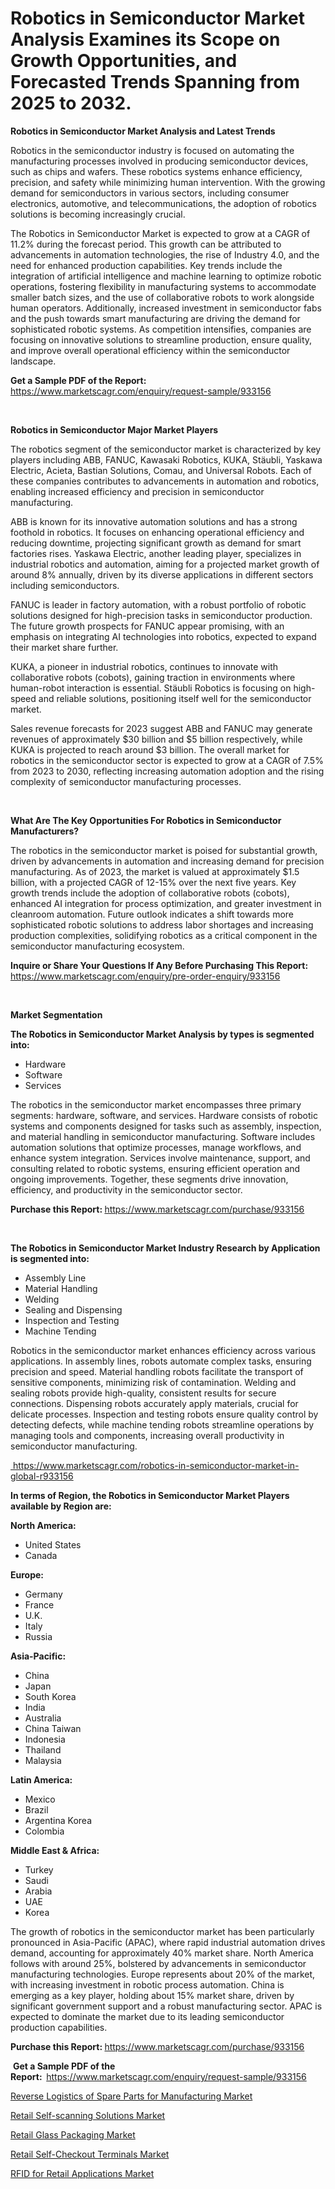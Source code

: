 <p><h1>Robotics in Semiconductor Market Analysis Examines its Scope on Growth Opportunities, and Forecasted Trends Spanning from 2025 to 2032.</h1></p><p><strong>Robotics in Semiconductor Market Analysis and Latest Trends</strong></p>
<p><p>Robotics in the semiconductor industry is focused on automating the manufacturing processes involved in producing semiconductor devices, such as chips and wafers. These robotics systems enhance efficiency, precision, and safety while minimizing human intervention. With the growing demand for semiconductors in various sectors, including consumer electronics, automotive, and telecommunications, the adoption of robotics solutions is becoming increasingly crucial.</p><p>The Robotics in Semiconductor Market is expected to grow at a CAGR of 11.2% during the forecast period. This growth can be attributed to advancements in automation technologies, the rise of Industry 4.0, and the need for enhanced production capabilities. Key trends include the integration of artificial intelligence and machine learning to optimize robotic operations, fostering flexibility in manufacturing systems to accommodate smaller batch sizes, and the use of collaborative robots to work alongside human operators. Additionally, increased investment in semiconductor fabs and the push towards smart manufacturing are driving the demand for sophisticated robotic systems. As competition intensifies, companies are focusing on innovative solutions to streamline production, ensure quality, and improve overall operational efficiency within the semiconductor landscape.</p></p>
<p><strong>Get a Sample PDF of the Report:&nbsp;</strong> <a href="https://www.marketscagr.com/enquiry/request-sample/933156?utm_campaign=2095&utm_medium=2&utm_source=Github&utm_content=ia&utm_term=21032025&utm_id=robotics-in-semiconductor">https://www.marketscagr.com/enquiry/request-sample/933156</a></p>
<p>&nbsp;</p>
<p><strong>Robotics in Semiconductor Major Market Players</strong></p>
<p><p>The robotics segment of the semiconductor market is characterized by key players including ABB, FANUC, Kawasaki Robotics, KUKA, Stäubli, Yaskawa Electric, Acieta, Bastian Solutions, Comau, and Universal Robots. Each of these companies contributes to advancements in automation and robotics, enabling increased efficiency and precision in semiconductor manufacturing.</p><p>ABB is known for its innovative automation solutions and has a strong foothold in robotics. It focuses on enhancing operational efficiency and reducing downtime, projecting significant growth as demand for smart factories rises. Yaskawa Electric, another leading player, specializes in industrial robotics and automation, aiming for a projected market growth of around 8% annually, driven by its diverse applications in different sectors including semiconductors.</p><p>FANUC is leader in factory automation, with a robust portfolio of robotic solutions designed for high-precision tasks in semiconductor production. The future growth prospects for FANUC appear promising, with an emphasis on integrating AI technologies into robotics, expected to expand their market share further.</p><p>KUKA, a pioneer in industrial robotics, continues to innovate with collaborative robots (cobots), gaining traction in environments where human-robot interaction is essential. Stäubli Robotics is focusing on high-speed and reliable solutions, positioning itself well for the semiconductor market.</p><p>Sales revenue forecasts for 2023 suggest ABB and FANUC may generate revenues of approximately $30 billion and $5 billion respectively, while KUKA is projected to reach around $3 billion. The overall market for robotics in the semiconductor sector is expected to grow at a CAGR of 7.5% from 2023 to 2030, reflecting increasing automation adoption and the rising complexity of semiconductor manufacturing processes.</p></p>
<p>&nbsp;</p>
<p><strong>What Are The Key Opportunities For Robotics in Semiconductor Manufacturers?</strong></p>
<p><p>The robotics in the semiconductor market is poised for substantial growth, driven by advancements in automation and increasing demand for precision manufacturing. As of 2023, the market is valued at approximately $1.5 billion, with a projected CAGR of 12-15% over the next five years. Key growth trends include the adoption of collaborative robots (cobots), enhanced AI integration for process optimization, and greater investment in cleanroom automation. Future outlook indicates a shift towards more sophisticated robotic solutions to address labor shortages and increasing production complexities, solidifying robotics as a critical component in the semiconductor manufacturing ecosystem.</p></p>
<p><strong>Inquire or Share Your Questions If Any Before Purchasing This Report:</strong> <a href="https://www.marketscagr.com/enquiry/pre-order-enquiry/933156?utm_campaign=2095&utm_medium=2&utm_source=Github&utm_content=ia&utm_term=21032025&utm_id=robotics-in-semiconductor">https://www.marketscagr.com/enquiry/pre-order-enquiry/933156</a></p>
<p>&nbsp;</p>
<p><strong>Market Segmentation</strong></p>
<p><strong>The Robotics in Semiconductor Market Analysis by types is segmented into:</strong></p>
<p><ul><li>Hardware</li><li>Software</li><li>Services</li></ul></p>
<p><p>The robotics in the semiconductor market encompasses three primary segments: hardware, software, and services. Hardware consists of robotic systems and components designed for tasks such as assembly, inspection, and material handling in semiconductor manufacturing. Software includes automation solutions that optimize processes, manage workflows, and enhance system integration. Services involve maintenance, support, and consulting related to robotic systems, ensuring efficient operation and ongoing improvements. Together, these segments drive innovation, efficiency, and productivity in the semiconductor sector.</p></p>
<p><strong>Purchase this Report:&nbsp;</strong><a href="https://www.marketscagr.com/purchase/933156?utm_campaign=2095&utm_medium=2&utm_source=Github&utm_content=ia&utm_term=21032025&utm_id=robotics-in-semiconductor">https://www.marketscagr.com/purchase/933156</a></p>
<p>&nbsp;</p>
<p><strong>The Robotics in Semiconductor Market Industry Research by Application is segmented into:</strong></p>
<p><ul><li>Assembly Line</li><li>Material Handling</li><li>Welding</li><li>Sealing and Dispensing</li><li>Inspection and Testing</li><li>Machine Tending</li></ul></p>
<p><p>Robotics in the semiconductor market enhances efficiency across various applications. In assembly lines, robots automate complex tasks, ensuring precision and speed. Material handling robots facilitate the transport of sensitive components, minimizing risk of contamination. Welding and sealing robots provide high-quality, consistent results for secure connections. Dispensing robots accurately apply materials, crucial for delicate processes. Inspection and testing robots ensure quality control by detecting defects, while machine tending robots streamline operations by managing tools and components, increasing overall productivity in semiconductor manufacturing.</p></p>
<p><a href="https://www.marketscagr.com/robotics-in-semiconductor-market-in-global-r933156?utm_campaign=2095&utm_medium=2&utm_source=Github&utm_content=ia&utm_term=21032025&utm_id=robotics-in-semiconductor">&nbsp;https://www.marketscagr.com/robotics-in-semiconductor-market-in-global-r933156</a></p>
<p><strong>In terms of Region, the Robotics in Semiconductor Market Players available by Region are:</strong></p>
<p>
    <p> <strong> North America: </strong>
        <ul>
            <li>United States</li>
            <li>Canada</li>
        </ul>
        </p> 
    <p> <strong> Europe: </strong>
        <ul>
            <li>Germany</li>
            <li>France</li>
            <li>U.K.</li>
            <li>Italy</li>
            <li>Russia</li>
        </ul>
        </p> 
    <p> <strong> Asia-Pacific: </strong>
        <ul>
            <li>China</li>
            <li>Japan</li>
            <li>South Korea</li>
            <li>India</li>
            <li>Australia</li>
            <li>China Taiwan</li>
            <li>Indonesia</li>
            <li>Thailand</li>
            <li>Malaysia</li>
        </ul>
        </p> 
    <p> <strong> Latin America: </strong>
        <ul>
            <li>Mexico</li>
            <li>Brazil</li>
            <li>Argentina Korea</li>
            <li>Colombia</li>
        </ul>
        </p> 
    <p> <strong> Middle East & Africa: </strong>
        <ul>
            <li>Turkey</li>
            <li>Saudi</li>
            <li>Arabia</li>
            <li>UAE</li>
            <li>Korea</li>
        </ul>
    </p>
    </p>
<p><p>The growth of robotics in the semiconductor market has been particularly pronounced in Asia-Pacific (APAC), where rapid industrial automation drives demand, accounting for approximately 40% market share. North America follows with around 25%, bolstered by advancements in semiconductor manufacturing technologies. Europe represents about 20% of the market, with increasing investment in robotic process automation. China is emerging as a key player, holding about 15% market share, driven by significant government support and a robust manufacturing sector. APAC is expected to dominate the market due to its leading semiconductor production capabilities.</p></p>
<p><strong>Purchase this Report: </strong><a href="https://www.marketscagr.com/purchase/933156?utm_campaign=2095&utm_medium=2&utm_source=Github&utm_content=ia&utm_term=21032025&utm_id=robotics-in-semiconductor">https://www.marketscagr.com/purchase/933156</a></p>
<p>&nbsp;<strong>Get a Sample PDF of the Report:&nbsp;&nbsp;</strong><a href="https://www.marketscagr.com/enquiry/request-sample/933156?utm_campaign=2095&utm_medium=2&utm_source=Github&utm_content=ia&utm_term=21032025&utm_id=robotics-in-semiconductor">https://www.marketscagr.com/enquiry/request-sample/933156</a></p>
<p><strong></strong></p>
<p><p><a href="https://github.com/shimweummul/Market-Research-Report-List-1/blob/main/reverse-logistics-of-spare-parts-for-manufacturing-market.md?utm_campaign=2095&utm_medium=2&utm_source=Github&utm_content=ia&utm_term=21032025&utm_id=robotics-in-semiconductor">Reverse Logistics of Spare Parts for Manufacturing Market</a></p><p><a href="https://github.com/snaikraso/Market-Research-Report-List-1/blob/main/retail-self-scanning-solutions-market.md?utm_campaign=2095&utm_medium=2&utm_source=Github&utm_content=ia&utm_term=21032025&utm_id=robotics-in-semiconductor">Retail Self-scanning Solutions Market</a></p><p><a href="https://github.com/iperitvik8/Market-Research-Report-List-1/blob/main/retail-glass-packaging-market.md?utm_campaign=2095&utm_medium=2&utm_source=Github&utm_content=ia&utm_term=21032025&utm_id=robotics-in-semiconductor">Retail Glass Packaging Market</a></p><p><a href="https://github.com/kadutjoelly83/Market-Research-Report-List-1/blob/main/retail-self-checkout-terminals-market.md?utm_campaign=2095&utm_medium=2&utm_source=Github&utm_content=ia&utm_term=21032025&utm_id=robotics-in-semiconductor">Retail Self-Checkout Terminals Market</a></p><p><a href="https://github.com/sternymkere4/Market-Research-Report-List-1/blob/main/rfid-for-retail-applications-market.md?utm_campaign=2095&utm_medium=2&utm_source=Github&utm_content=ia&utm_term=21032025&utm_id=robotics-in-semiconductor">RFID for Retail Applications Market</a></p></p>